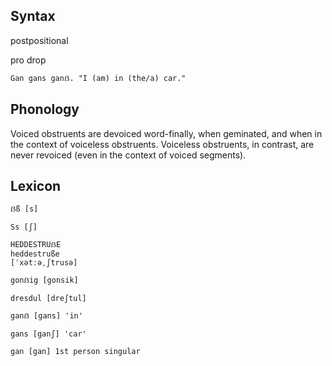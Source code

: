 ## Syntax

postpositional

pro drop

`Gan gans ganẞ. "I (am) in (the/a) car."`

## Phonology

Voiced obstruents are devoiced word-finally, when geminated, and when in the context of voiceless obstruents. Voiceless obstruents, in contrast, are never revoiced (even in the context of voiced segments).

## Lexicon

`ẞß [s]`

`Ss [ʃ]`

```
HEDDESTRUẞE
heddestruße
[ˈxətːəˌʃtrusə]
```

`gonẞig [gonsik]`

`dresdul [dreʃtul]`

`ganẞ [gans] 'in'`

`gans [ganʃ] 'car'`

`gan [gan] 1st person singular`
